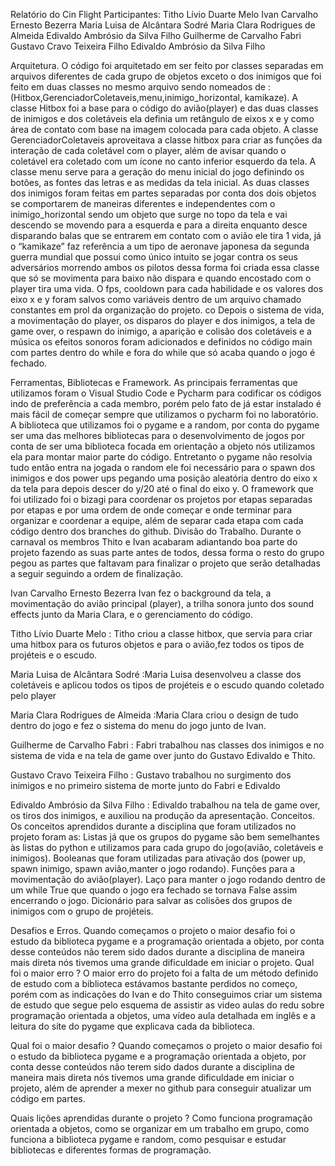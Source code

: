 Relatório do Cin Flight
Participantes: 
Titho Lívio Duarte Melo <tldm>
Ivan Carvalho Ernesto Bezerra <iceb>
Maria Luisa de Alcântara Sodré  <mlas4>
Maria Clara Rodrigues de Almeida <mcra2>
Edivaldo Ambrósio da Silva Filho <easf>
Guilherme de Carvalho Fabri <gcf2>
Gustavo Cravo Teixeira Filho <gctf>
Edivaldo Ambrósio da Silva Filho <easf>

Arquitetura.
  O código foi arquitetado em ser feito por classes separadas em arquivos diferentes de cada grupo de objetos exceto o dos inimigos que foi feito em duas classes no mesmo arquivo sendo nomeados de : (Hitbox,GerenciadorColetaveis,menu,inimigo_horizontal, kamikaze).
  A classe Hitbox foi a base para o código do avião(player) e das duas classes de inimigos e dos coletáveis ela definia um retângulo de eixos x e y como área de contato com base na imagem colocada para cada objeto. 
  A classe GerenciadorColetaveis aproveitava a classe hitbox para criar as funções da interação de cada coletável com o player, além de avisar quando o coletável era coletado com um ícone no canto inferior esquerdo da tela. 
  A classe menu serve para a geração do menu inicial do jogo definindo os botões, as fontes das letras e as medidas da tela inicial. 
  As duas classes dos inimigos foram feitas em partes separadas por conta dos dois objetos se comportarem de maneiras diferentes e independentes com o inimigo_horizontal sendo um objeto que surge no topo da tela e vai descendo se movendo para a esquerda e para a direita enquanto desce disparando balas que se entrarem em contato com o avião ele tira 1 vida, já o “kamikaze” faz referência a um tipo de aeronave japonesa da segunda guerra mundial que possui como único intuito se jogar contra os seus adversários morrendo ambos os pilotos dessa forma foi criada essa classe que só se movimenta para baixo não dispara e quando encostado com o player tira uma vida.
  O fps, cooldown para cada habilidade e os valores dos eixo x e y foram salvos como variáveis dentro de um arquivo chamado constantes em prol da organização do projeto. co
  Depois o sistema de vida, a movimentação do player, os disparos do player e dos inimigos, a tela de game over, o respawn do inimigo, a aparição e colisão dos coletáveis e a música os efeitos sonoros foram adicionados e definidos no código main com partes dentro do while e fora do while que só acaba quando o jogo é fechado.
  

Ferramentas, Bibliotecas e Framework.
  As principais ferramentas que utilizamos foram o Visual Studio Code e Pycharm para codificar os códigos indo de preferência a cada membro, porém pelo fato de já estar instalado é mais fácil de começar sempre que utilizamos o pycharm foi no laboratório.
  A biblioteca que utilizamos foi o pygame e a random, por conta do pygame ser uma das melhores bibliotecas para o desenvolvimento de jogos por conta de ser uma biblioteca focada em orientação a objeto nós utilizamos ela para montar maior parte do código. Entretanto o pygame não resolvia tudo então entra na jogada o random ele foi necessário para o spawn dos inimigos e dos power ups pegando uma posição aleatória dentro do eixo x da tela para depois descer do y/20 até o final do eixo y.
  O framework que foi utilizado foi o bizagi para coordenar os projetos por etapas separadas por etapas e por uma ordem de onde começar e onde terminar para organizar e coordenar a equipe, além de separar cada etapa com cada código dentro dos branches do github.
Divisão do Trabalho.
  Durante o carnaval os membros Thito e Ivan acabaram adiantando boa parte do projeto fazendo as suas parte antes de todos, dessa forma o resto do grupo pegou as partes que faltavam para finalizar o projeto que serão detalhadas a seguir seguindo a ordem de finalização.

Ivan Carvalho Ernesto Bezerra <iceb> Ivan fez o background da tela, a movimentação do avião principal (player), a trilha sonora junto dos sound effects junto da Maria Clara, e o gerenciamento do código.

Titho Lívio Duarte Melo <tldm> : Titho criou a classe hitbox, que servia para criar uma hitbox para os futuros objetos e para o avião,fez todos os tipos de projéteis e o escudo.

Maria Luisa de Alcântara Sodré  <mlas4>:Maria Luisa desenvolveu a classe dos coletáveis e aplicou todos os tipos de projéteis e o escudo quando coletado pelo player

Maria Clara Rodrigues de Almeida <mcra2>:Maria Clara criou o design de tudo dentro do jogo e fez o sistema do menu do jogo junto de Ivan.

Guilherme de Carvalho Fabri <gcf2>: Fabri trabalhou nas classes dos inimigos e no sistema de vida e na tela de game over junto do Gustavo Edivaldo e Thito.

Gustavo Cravo Teixeira Filho <gctf>: Gustavo trabalhou no surgimento dos inimigos e no primeiro sistema de morte junto do Fabri e Edivaldo

Edivaldo Ambrósio da Silva Filho <easf>: Edivaldo trabalhou na tela de game over, os tiros dos inimigos, e auxiliou na produção da apresentação. 
Conceitos.
  Os conceitos aprendidos durante a disciplina que foram utilizados no projeto foram as: Listas já que os grupos do pygame são bem semelhantes às listas do python e utilizamos para cada grupo do jogo(avião, coletáveis e inimigos). Booleanas  que foram utilizadas para ativação dos (power up, spawn inimigo, spawn avião,manter o jogo rodando). Funções para a movimentação do avião(player). Laço para manter o jogo rodando dentro de um while True que quando o jogo era fechado se tornava False assim encerrando o jogo. Dicionário para salvar as colisões dos grupos de inimigos com o grupo de projéteis.

Desafios e Erros.
  Quando começamos o projeto o maior desafio foi o estudo da biblioteca pygame e a programação orientada a objeto, por conta desse conteúdos não terem sido dados durante a disciplina de maneira mais direta nós tivemos uma grande dificuldade em iniciar o projeto.
Qual foi o maior erro ?
  O maior erro do projeto foi a falta de um método definido de estudo com a biblioteca estávamos bastante perdidos no começo, porém com as indicações do Ivan e do Thito conseguimos criar um sistema de estudo que segue pelo esquema de assistir as video aulas do redu sobre programação orientada a objetos, uma vídeo aula detalhada em inglês e a leitura do site do pygame que explicava cada  da biblioteca.

Qual foi o maior desafio ?
  Quando começamos o projeto o maior desafio foi o estudo da biblioteca pygame e a programação orientada a objeto, por conta desse conteúdos não terem sido dados durante a disciplina de maneira mais direta nós tivemos uma grande dificuldade em iniciar o projeto, além de aprender a mexer no github para conseguir atualizar um código em partes.

Quais lições aprendidas durante o projeto ?
  Como funciona programação orientada a objetos, como se organizar em um trabalho em grupo, como funciona a biblioteca pygame e random, como pesquisar e estudar bibliotecas e diferentes formas de programação.
